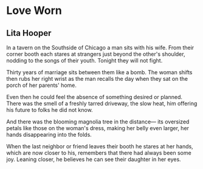 # Love Worn
## Lita Hooper
In a tavern on the Southside of Chicago
a man sits with his wife. From their corner booth
each stares at strangers just beyond the other's shoulder,
nodding to the songs of their youth. Tonight they will not fight.

Thirty years of marriage sits between them
like a bomb. The woman shifts
then rubs her right wrist as the man recalls the day
when they sat on the porch of her parents' home.

Even then he could feel the absence of something
desired or planned. There was the smell
of a freshly tarred driveway, the slow heat,
him offering his future to folks he did not know.

And there was the blooming magnolia tree in the distance—
its oversized petals like those on the woman's dress,
making her belly even larger, her hands
disappearing into the folds.

When the last neighbor or friend leaves their booth
he stares at her hands, which are now closer to his,
remembers that there had always been some joy. Leaning
closer, he believes he can see their daughter in her eyes.